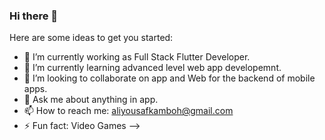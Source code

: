 ### Hi there 👋

Here are some ideas to get you started:

- 🔭 I’m currently working as Full Stack Flutter Developer.
- 🌱 I’m currently learning advanced level web app developemnt.
- 👯 I’m looking to collaborate on app and Web for the backend of mobile apps.
- 💬 Ask me about anything in app.
- 📫 How to reach me: aliyousafkamboh@gmail.com
- ⚡ Fun fact: Video Games
-->
